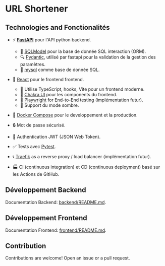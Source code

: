 # URL Shortener


## Technologies and Fonctionalités

- ⚡ [**FastAPI**](https://fastapi.tiangolo.com) pour l'API python backend.
    - 🧰 [SQLModel](https://sqlmodel.tiangolo.com) pour la base de donnée SQL interaction (ORM).
    - 🔍 [Pydantic](https://docs.pydantic.dev), utilisé par fastapi pour la validation de la gestion des paramètres.
    - 💾 [mysql](https://www.mysql.org) comme base de donnée SQL.
- 🚀 [React](https://react.dev) pour le frontend frontend.
    - 💃 Utilise TypeScript, hooks, Vite pour un frontend moderne.
    - 🎨 [Chakra UI](https://chakra-ui.com) pour les components du frontend.
    - 🧪 [Playwright](https://playwright.dev) for End-to-End testing (implémentation futur).
    - 🦇 Support du mode sombre.
- 🐋 [Docker Compose](https://www.docker.com) pour le developpement et la production.
- 🔒 Mot de passe sécurisé.
- 🔑 Authentication JWT (JSON Web Token).
- ✅ Tests avec [Pytest](https://pytest.org).
- 📞 [Traefik](https://traefik.io) as a reverse proxy / load balancer (implémentation futur).

- 🏭 CI (continuous integration) et CD (continuous deployment) basé sur les Actions de GitHub.

## Développement Backend

Documentation Backend: [backend/README.md](./backend/).

## Développement Frontend 

Documentation Frontend: [frontend/README.md](./frontend/).


## Contribution

Contributions are welcome! Open an issue or a pull request.


